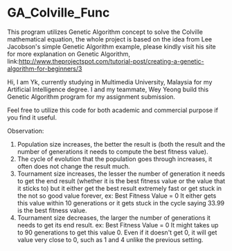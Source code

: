 # GA_Colville_Func
This program utilizes Genetic Algorithm concept to solve the Colville mathematical equation, 
the whole project is based on the idea from Lee Jacobson's simple Genetic Algorithm example, 
please kindly visit his site for more explanation on Genetic Algorithm, 
link:http://www.theprojectspot.com/tutorial-post/creating-a-genetic-algorithm-for-beginners/3

Hi, I am Yk, currently studying in Multimedia University, Malaysia for my Artificial Intelligence degree. 
I and my teammate, Wey Yeong build this Genetic Algorithm program for my assignment submission.

Feel free to utilize this code for both academic and commercial purpose if you find it useful.

Observation:
1. Population size increases, the better the result is (both the result and the number of generations it needs to compute the best fitness value).
2. The cycle of evolution that the population goes through increases, it often does not change the result much.
3. Tournament size increases, the lesser the number of generation it needs to get the end result (whether it is the best fitness value or the value that it sticks to) but it either get the best result extremely fast or get stuck in the not so good value forever,
ex:
Best Fitness Value = 0
It either gets this value within 10 generations or it gets stuck in the cycle saying 33.99 is the best fitness value.
4. Tournament size decreases, the larger the number of generations it needs to get its end result.
ex:
Best Fitness Value = 0
It might takes up to 90 generations to get this value 0. Even if it doesn't get 0, it will get value very close to 0, such as 1 and 4 unlike the previous setting.

